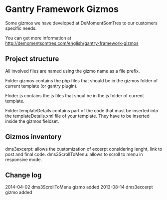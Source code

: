 Gantry Framework Gizmos
=======================

Some gizmos we have developed at DeMomentSomTres to our customers specific needs.

You can get more information at http://demomentsomtres.com/english/gantry-framework-gizmos

Project structure
-----------------
All involved files are named using the gizmo name as a file prefix.

Folder gizmos contains the php files that should be in the gizmos folder of current template (or gantry plugin).

Floder js contains the js files that shoul be in the js folder of current template.

Folder templateDetails contains part of the code that must be inserted into the templateDetails.xml file of your template. They have to be inserted inside the gizmos fieldset.

Gizmos inventory
----------------
dms3excerpt: allows the customization of excerpt considering lenght, link to post and final code.
dms3ScrollToMenu: allows to scroll to menu in responsive mode.

Change log
----------
2014-04-02 dms3ScrollToMenu gizmo added
2013-08-14 dms3excerpt gizmo added